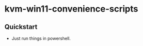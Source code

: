 kvm-win11-convenience-scripts
=============================

## Quickstart

- Just run things in powershell.
